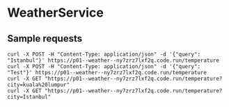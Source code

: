 # WeatherService

## Sample requests

    curl -X POST -H "Content-Type: application/json" -d '{"query": "Istanbul"}' https://p01--weather--ny7zrz7lxf2q.code.run/temperature
    curl -X POST -H "Content-Type: application/json" -d '{"query": "Test"}' https://p01--weather--ny7zrz7lxf2q.code.run/temperature
    curl -X GET "https://p01--weather--ny7zrz7lxf2q.code.run/temperature?city=kuala%20lumpur"
    curl -X GET "https://p01--weather--ny7zrz7lxf2q.code.run/temperature?city=Istanbul"

